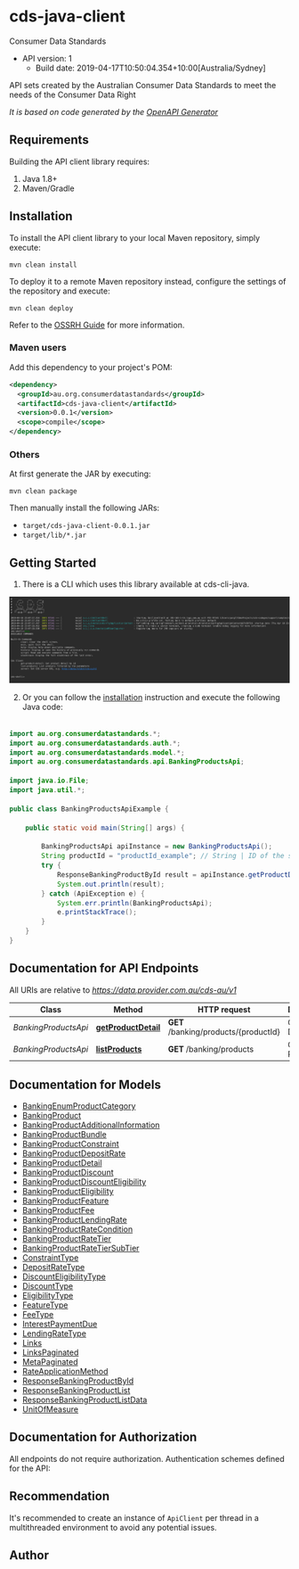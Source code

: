 # cds-java-client

Consumer Data Standards
- API version: 1
  - Build date: 2019-04-17T10:50:04.354+10:00[Australia/Sydney]

API sets created by the Australian Consumer Data Standards to meet the needs of the Consumer Data Right


*It is based on code generated by the [OpenAPI Generator](https://openapi-generator.tech)*


## Requirements

Building the API client library requires:
1. Java 1.8+
2. Maven/Gradle

## Installation

To install the API client library to your local Maven repository, simply execute:

```shell
mvn clean install
```

To deploy it to a remote Maven repository instead, configure the settings of the repository and execute:

```shell
mvn clean deploy
```

Refer to the [OSSRH Guide](http://central.sonatype.org/pages/ossrh-guide.html) for more information.

### Maven users

Add this dependency to your project's POM:

```xml
<dependency>
  <groupId>au.org.consumerdatastandards</groupId>
  <artifactId>cds-java-client</artifactId>
  <version>0.0.1</version>
  <scope>compile</scope>
</dependency>
```

### Others

At first generate the JAR by executing:

```shell
mvn clean package
```

Then manually install the following JARs:

* `target/cds-java-client-0.0.1.jar`
* `target/lib/*.jar`

## Getting Started

1. There is a CLI which uses this library available at cds-cli-java.

![Alt CDS-client-shell](./cds-client-shell.png?raw=true "CDS Client Shell")

2. Or you can follow the [installation](#installation) instruction and execute the following Java code:

```java

import au.org.consumerdatastandards.*;
import au.org.consumerdatastandards.auth.*;
import au.org.consumerdatastandards.model.*;
import au.org.consumerdatastandards.api.BankingProductsApi;

import java.io.File;
import java.util.*;

public class BankingProductsApiExample {

    public static void main(String[] args) {
        
        BankingProductsApi apiInstance = new BankingProductsApi();
        String productId = "productId_example"; // String | ID of the specific product requested
        try {
            ResponseBankingProductById result = apiInstance.getProductDetail(productId);
            System.out.println(result);
        } catch (ApiException e) {
            System.err.println(BankingProductsApi);
            e.printStackTrace();
        }
    }
}

```

## Documentation for API Endpoints

All URIs are relative to *https://data.provider.com.au/cds-au/v1*

Class | Method | HTTP request | Description
------------ | ------------- | ------------- | -------------
*BankingProductsApi* | [**getProductDetail**](docs/BankingProductsApi.md#getProductDetail) | **GET** /banking/products/{productId} | Get Product Detail
*BankingProductsApi* | [**listProducts**](docs/BankingProductsApi.md#listProducts) | **GET** /banking/products | Get Products

## Documentation for Models

 - [BankingEnumProductCategory](docs/BankingEnumProductCategory.md)
 - [BankingProduct](docs/BankingProduct.md)
 - [BankingProductAdditionalInformation](docs/BankingProductAdditionalInformation.md)
 - [BankingProductBundle](docs/BankingProductBundle.md)
 - [BankingProductConstraint](docs/BankingProductConstraint.md)
 - [BankingProductDepositRate](docs/BankingProductDepositRate.md)
 - [BankingProductDetail](docs/BankingProductDetail.md)
 - [BankingProductDiscount](docs/BankingProductDiscount.md)
 - [BankingProductDiscountEligibility](docs/BankingProductDiscountEligibility.md)
 - [BankingProductEligibility](docs/BankingProductEligibility.md)
 - [BankingProductFeature](docs/BankingProductFeature.md)
 - [BankingProductFee](docs/BankingProductFee.md)
 - [BankingProductLendingRate](docs/BankingProductLendingRate.md)
 - [BankingProductRateCondition](docs/BankingProductRateCondition.md)
 - [BankingProductRateTier](docs/BankingProductRateTier.md)
 - [BankingProductRateTierSubTier](docs/BankingProductRateTierSubTier.md)
 - [ConstraintType](docs/ConstraintType.md)
 - [DepositRateType](docs/DepositRateType.md)
 - [DiscountEligibilityType](docs/DiscountEligibilityType.md)
 - [DiscountType](docs/DiscountType.md)
 - [EligibilityType](docs/EligibilityType.md)
 - [FeatureType](docs/FeatureType.md)
 - [FeeType](docs/FeeType.md)
 - [InterestPaymentDue](docs/InterestPaymentDue.md)
 - [LendingRateType](docs/LendingRateType.md)
 - [Links](docs/Links.md)
 - [LinksPaginated](docs/LinksPaginated.md)
 - [MetaPaginated](docs/MetaPaginated.md)
 - [RateApplicationMethod](docs/RateApplicationMethod.md)
 - [ResponseBankingProductById](docs/ResponseBankingProductById.md)
 - [ResponseBankingProductList](docs/ResponseBankingProductList.md)
 - [ResponseBankingProductListData](docs/ResponseBankingProductListData.md)
 - [UnitOfMeasure](docs/UnitOfMeasure.md)


## Documentation for Authorization

All endpoints do not require authorization.
Authentication schemes defined for the API:

## Recommendation

It's recommended to create an instance of `ApiClient` per thread in a multithreaded environment to avoid any potential issues.

## Author



